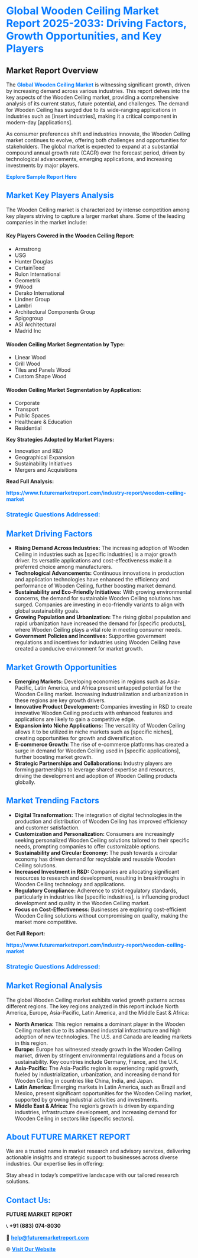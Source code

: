 <h1 style="color: #007BFF;">Global Wooden Ceiling Market Report 2025-2033: Driving Factors, Growth Opportunities, and Key Players</h1>

<section id="overview">
<h2>Market Report Overview</h2>
<p>The <a href="https://www.futuremarketreport.com/industry-report/wooden-ceiling-market" style="color: #007BFF; text-decoration: none;"><strong>Global Wooden Ceiling Market</strong></a> is witnessing significant growth, driven by increasing demand across various industries. This report delves into the key aspects of the Wooden Ceiling market, providing a comprehensive analysis of its current status, future potential, and challenges. The demand for Wooden Ceiling has surged due to its wide-ranging applications in industries such as [insert industries], making it a critical component in modern-day [applications].</p>
<p>As consumer preferences shift and industries innovate, the Wooden Ceiling market continues to evolve, offering both challenges and opportunities for stakeholders. The global market is expected to expand at a substantial compound annual growth rate (CAGR) over the forecast period, driven by technological advancements, emerging applications, and increasing investments by major players.</p>
</section>

<section id="overview">
<p><a href="https://www.futuremarketreport.com/request-sample/reportId=42131" style="color: #007BFF; text-decoration: none;"><strong>Explore Sample Report Here</strong></a></p>
</section>

<section id="key-players">
<h2 style="color: #007BFF;">Market Key Players Analysis</h2>
<p>The Wooden Ceiling market is characterized by intense competition among key players striving to capture a larger market share. Some of the leading companies in the market include:</p>
<h4>Key Players Covered in the Wooden Ceiling Report:</h4>
<ul><li>Armstrong</li><li>USG</li><li>Hunter Douglas</li><li>CertainTeed</li><li>Rulon International</li><li>Geometrik</li><li>9Wood</li><li>Derako International</li><li>Lindner Group</li><li>Lambri</li><li>Architectural Components Group</li><li>Spigogroup</li><li>ASI Architectural</li><li>Madrid Inc</li></ul>
<h4>Wooden Ceiling Market Segmentation by Type:</h4>
<ul><li>Linear Wood</li><li>Grill Wood</li><li>Tiles and Panels Wood</li><li>Custom Shape Wood</li></ul>

<h4>Wooden Ceiling Market Segmentation by Application:</h4>
<ul><li>Corporate</li><li>Transport</li><li>Public Spaces</li><li>Healthcare &amp; Education</li><li>Residential</li></ul>
<p><strong>Key Strategies Adopted by Market Players:</strong></p>
<ul>
<li>Innovation and R&D</li>
<li>Geographical Expansion</li>
<li>Sustainability Initiatives</li>
<li>Mergers and Acquisitions</li>
</ul>
</section>

<section>
<p><strong>Read Full Analysis: </strong></p><a href="https://www.futuremarketreport.com/industry-report/wooden-ceiling-market" style="color: #007BFF; text-decoration: none;"><strong>https://www.futuremarketreport.com/industry-report/wooden-ceiling-market</strong></a>
<h3 style="color: #007BFF;">Strategic Questions Addressed:</h3>
</section>

<section id="driving-factors">
<h2 style="color: #007BFF;">Market Driving Factors</h2>
<ul>
<li><strong>Rising Demand Across Industries:</strong> The increasing adoption of Wooden Ceiling in industries such as [specific industries] is a major growth driver. Its versatile applications and cost-effectiveness make it a preferred choice among manufacturers.</li>
<li><strong>Technological Advancements:</strong> Continuous innovations in production and application technologies have enhanced the efficiency and performance of Wooden Ceiling, further boosting market demand.</li>
<li><strong>Sustainability and Eco-Friendly Initiatives:</strong> With growing environmental concerns, the demand for sustainable Wooden Ceiling solutions has surged. Companies are investing in eco-friendly variants to align with global sustainability goals.</li>
<li><strong>Growing Population and Urbanization:</strong> The rising global population and rapid urbanization have increased the demand for [specific products], where Wooden Ceiling plays a vital role in meeting consumer needs.</li>
<li><strong>Government Policies and Incentives:</strong> Supportive government regulations and incentives for industries using Wooden Ceiling have created a conducive environment for market growth.</li>
</ul>
</section>

<section id="growth-opportunities">
<h2 style="color: #007BFF;">Market Growth Opportunities</h2>
<ul>
<li><strong>Emerging Markets:</strong> Developing economies in regions such as Asia-Pacific, Latin America, and Africa present untapped potential for the Wooden Ceiling market. Increasing industrialization and urbanization in these regions are key growth drivers.</li>
<li><strong>Innovative Product Development:</strong> Companies investing in R&D to create innovative Wooden Ceiling products with enhanced features and applications are likely to gain a competitive edge.</li>
<li><strong>Expansion into Niche Applications:</strong> The versatility of Wooden Ceiling allows it to be utilized in niche markets such as [specific niches], creating opportunities for growth and diversification.</li>
<li><strong>E-commerce Growth:</strong> The rise of e-commerce platforms has created a surge in demand for Wooden Ceiling used in [specific applications], further boosting market growth.</li>
<li><strong>Strategic Partnerships and Collaborations:</strong> Industry players are forming partnerships to leverage shared expertise and resources, driving the development and adoption of Wooden Ceiling products globally.</li>
</ul>
</section>

<section id="trending-factors">
<h2 style="color: #007BFF;">Market Trending Factors</h2>
<ul>
<li><strong>Digital Transformation:</strong> The integration of digital technologies in the production and distribution of Wooden Ceiling has improved efficiency and customer satisfaction.</li>
<li><strong>Customization and Personalization:</strong> Consumers are increasingly seeking personalized Wooden Ceiling solutions tailored to their specific needs, prompting companies to offer customizable options.</li>
<li><strong>Sustainability and Circular Economy:</strong> The push towards a circular economy has driven demand for recyclable and reusable Wooden Ceiling solutions.</li>
<li><strong>Increased Investment in R&D:</strong> Companies are allocating significant resources to research and development, resulting in breakthroughs in Wooden Ceiling technology and applications.</li>
<li><strong>Regulatory Compliance:</strong> Adherence to strict regulatory standards, particularly in industries like [specific industries], is influencing product development and quality in the Wooden Ceiling market.</li>
<li><strong>Focus on Cost-Effectiveness:</strong> Businesses are exploring cost-efficient Wooden Ceiling solutions without compromising on quality, making the market more competitive.</li>
</ul>
</section>

<section>
<p><strong>Get Full Report: </strong></p><a href="https://www.futuremarketreport.com/industry-report/wooden-ceiling-market" style="color: #007BFF; text-decoration: none;"><strong>https://www.futuremarketreport.com/industry-report/wooden-ceiling-market</strong></a>
<h3 style="color: #007BFF;">Strategic Questions Addressed:</h3>
</section>


<section id="regional-analysis">
<h2 style="color: #007BFF;">Market Regional Analysis</h2>
<p>The global Wooden Ceiling market exhibits varied growth patterns across different regions. The key regions analyzed in this report include North America, Europe, Asia-Pacific, Latin America, and the Middle East & Africa:</p>
<ul>
<li><strong>North America:</strong> This region remains a dominant player in the Wooden Ceiling market due to its advanced industrial infrastructure and high adoption of new technologies. The U.S. and Canada are leading markets in this region.</li>
<li><strong>Europe:</strong> Europe has witnessed steady growth in the Wooden Ceiling market, driven by stringent environmental regulations and a focus on sustainability. Key countries include Germany, France, and the U.K.</li>
<li><strong>Asia-Pacific:</strong> The Asia-Pacific region is experiencing rapid growth, fueled by industrialization, urbanization, and increasing demand for Wooden Ceiling in countries like China, India, and Japan.</li>
<li><strong>Latin America:</strong> Emerging markets in Latin America, such as Brazil and Mexico, present significant opportunities for the Wooden Ceiling market, supported by growing industrial activities and investments.</li>
<li><strong>Middle East & Africa:</strong> The region’s growth is driven by expanding industries, infrastructure development, and increasing demand for Wooden Ceiling in sectors like [specific sectors].</li>
</ul>
</section>

<footer>
<h2 style="color: #007BFF;">About FUTURE MARKET REPORT</h2>
<p>We are a trusted name in market research and advisory services, delivering actionable insights and strategic support to businesses across diverse industries. Our expertise lies in offering:</p>

<p>Stay ahead in today’s competitive landscape with our tailored research solutions.</p>

<h2 style="color: #007BFF;">Contact Us:</h2>
<p><strong>FUTURE MARKET REPORT</strong></p>
<p>📞 <strong>+91 (883) 074-8030</strong></p>
<p>📧 <strong><a href="mailto:help@futuremarketreport.com" style="color: #007BFF;">help@futuremarketreport.com</a></strong></p>
<p>🌐 <strong><a href="https://www.futuremarketreport.com/" style="color: #007BFF;">Visit Our Website</a></strong></p>
</footer>